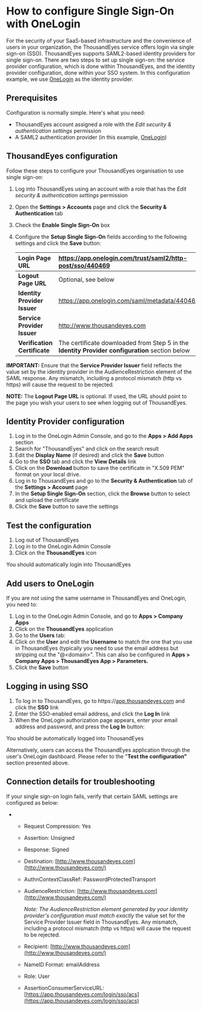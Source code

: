 # How to configure Single Sign-On with OneLogin

For the security of your SaaS-based infrastructure and the convenience of users in your organization, the ThousandEyes service offers login via single sign-on \(SSO\). ThousandEyes supports SAML2-based identity providers for single sign-on. There are two steps to set up single sign-on: the service provider configuration, which is done within ThousandEyes, and the identity provider configuration, done within your SSO system.  In this configuration example, we use [OneLogin](https://www.onelogin.com/) as the identity provider. 

## Prerequisites

Configuration is normally simple. Here's what you need:

* ThousandEyes account assigned a role with the _Edit security & authentication settings_ permission
* A SAML2 authentication provider \(in this example, [OneLogin](https://www.onelogin.com/)\)

## ThousandEyes configuration

Follow these steps to configure your ThousandEyes organisation to use single sign-on:

1. Log into ThousandEyes using an account with a role that has the _Edit security & authentication settings_ permission
2. Open the **Settings &gt; Accounts** page and click the **Security & Authentication** tab
3. Check the **Enable Single Sign-On** box
4. Configure the **Setup Single Sign-On** fields according to the following settings and click the **Save** button:

   | **Login Page URL** | https://app.onelogin.com/trust/saml2/http-post/sso/440469 |
   | :--- | :--- |
   | **Logout Page URL** | Optional, see below |
   | **Identity Provider Issuer** | https://app.onelogin.com/saml/metadata/440469 |
   | **Service Provider Issuer** | http://www.thousandeyes.com |
   | **Verification Certificate** | The certificate downloaded from Step 5 in the **Identity Provider configuration** section below |

**IMPORTANT:** Ensure that the **Service Provider Issuer** field reflects the value set by the identity provider in the AudienceRestriction element of the SAML response. Any mismatch, including a protocol mismatch \(http vs https\) will cause the request to be rejected.

**NOTE:** The **Logout Page URL** is optional. If used, the URL should point to the page you wish your users to see when logging out of ThousandEyes.   

## Identity Provider configuration  

1. Log in to the OneLogin Admin Console, and go to the **Apps &gt; Add Apps** section
2. Search for "ThousandEyes" and click on the search result
3. Edit the **Display Name** \(if desired\) and click the **Save** button
4. Go to the **SSO** tab and click the **View Details** link
5. Click on the **Download** button to save the certificate in "X.509 PEM" format on your local drive.
6. Log in to ThousandEyes and go to the **Security & Authentication** tab of the **Settings &gt; Account** page
7. In the **Setup Single Sign-On** section, click the **Browse** button to select and upload the certificate
8. Click the **Save** button to save the settings

## Test the configuration

1. Log out of ThousandEyes
2. Log in to the OneLogin Admin Console
3. Click on the **ThousandEyes** icon

You should automatically login into ThousandEyes

## Add users to OneLogin

If you are not using the same username in ThousandEyes and OneLogin, you need to:

1. Log in to the OneLogin Admin Console, and go to **Apps &gt; Company Apps**[ ](https://auth.miniorange.com/moas/downloadcsv)
2. Click on the **ThousandEyes** application
3. Go to the **Users** tab:
4. Click on the **User** and edit the **Username** to match the one that you use in ThousandEyes \(typically you need to use the email address but stripping out the "@&lt;domain&gt;". This can also be configured in **Apps &gt; Company Apps &gt; ThousandEyes App &gt; Parameters.**
5. Click the **Save** button

##  Logging in using SSO

1. To log in to ThousandEyes, go to https://[app.thousandeyes.com](https://app.thousandeyes.com/) and click the **SSO** link
2. Enter the SSO-enabled email address, and click the **Log In** link
3. When the OneLogin authorization page appears, enter your email address and password, and press the **Log In** button:

You should be automatically logged into ThousandEyes

Alternatively, users can access the ThousandEyes application through the user's OneLogin dashboard. Please refer to the "**Test the configuration"** section presented above.

## Connection details for troubleshooting

If your single sign-on login fails, verify that certain SAML settings are configured as below:

* * Request Compression: Yes
  * Assertion: Unsigned
  * Response: Signed
  * Destination: [http://www.thousandeyes.com](http://www.thousandeyes.com/)
  * AuthnContextClassRef: PasswordProtectedTransport
  * AudienceRestriction: [http://www.thousandeyes.com](http://www.thousandeyes.com/)

    _Note: The AudienceRestriction element generated by your identity provider's configuration must match exactly_ the value set for the Service Provider Issuer field in ThousandEyes.  Any mismatch, including a protocol mismatch \(http vs https\) will cause the request to be rejected.

  * Recipient: [http://www.thousandeyes.com](http://www.thousandeyes.com/)
  * NameID Format: emailAddress
  * Role: User
  * AssertionConsumerServiceURL: [https://app.thousandeyes.com/login/sso/acs](https://app.thousandeyes.com/login/sso/acs)

